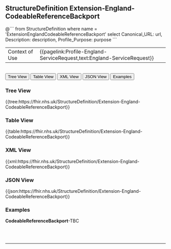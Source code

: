## StructureDefinition Extension-England-CodeableReferenceBackport

<div id="transpose">
@```
from
	StructureDefinition
where
	name = 'ExtensionEnglandCodeableReferenceBackport'
select
	Canonical_URL: url,
	Description: description,
	Profile_Purpose: purpose
```

<table id="addToTranspose">
<tr><td>Context of Use</td>
<td>{{pagelink:Profile-England-ServiceRequest,text:England-ServiceRequest}}</td>
</tr>
</table>

</div>
<br>

<div class="tab">
 <button class="tablinks active" onclick="openTab(event, 'Tree View')">Tree View</button>
   <button class="tablinks" onclick="openTab(event, 'Table View')">Table View</button>
   <button class="tablinks" onclick="openTab(event, 'XML View')">XML View</button>
   <button class="tablinks" onclick="openTab(event, 'JSON View')">JSON View</button>
  <button class="tablinks" onclick="openTab(event, 'Examples')">Examples</button>
</div>

<div id="Tree View" class="tabcontent" style="display:block">
  <h3>Tree View</h3>
{{tree:https://fhir.nhs.uk/StructureDefinition/Extension-England-CodeableReferenceBackport}}
</div>
<div id="Table View" class="tabcontent">
  <h3>Table View</h3>
{{table:https://fhir.nhs.uk/StructureDefinition/Extension-England-CodeableReferenceBackport}}
</div>
<div id="XML View" class="tabcontent">
  <h3>XML View</h3>
{{xml:https://fhir.nhs.uk/StructureDefinition/Extension-England-CodeableReferenceBackport}}
</div>
<div id="JSON View" class="tabcontent">
  <h3>JSON View</h3>
{{json:https://fhir.nhs.uk/StructureDefinition/Extension-England-CodeableReferenceBackport}}
</div>

<div id="Examples" class="tabcontent">
  <h3>Examples</h3>
<b>CodeableReferenceBackport</b>-TBC</br>

<br><br>
</div>


---
